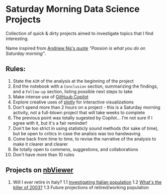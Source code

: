 # Saturday Morning Data Science Projects

Collection of quick & dirty projects aimed to investigate topics that I find interesting.

Name inspired from [Andriew Ng's quote](https://www.youtube.com/watch?v=733m6qBH-jI) *"Passion is what you do on Saturday morning"*.

## Rules:
1. State the `AIM` of the analysis at the beginning of the project
2. End the notebook with a `Conclusion` section, summarizing the findings, and a `Follow-up` section, listing possible next steps to take
3. Make intense use of [GitHuub Copilot](https://github.com/features/copilot)
4. Explore creative uses of [plotly](https://plotly.com/python/) for interactive visualizations
5. Don't spend more than 2 hours on a project - this is a Saturday morning activity, not a full-blown project that will take weeks to complete
6. The previous point was totally sugested by Copilot... I'm not sure if I agree with it, but it's a fair reminder!
7. Don't be too strict in using statisticly sound methods (for sake of time), but be open to critics in case the analisis was too handwaving
8. Come back from time to time, to revise the narrative of the analysis to make it clearer and clearer
9. Be totally open to commens, suggestions, and collaborations
10. Don't have more than 10 rules

## Projects on [nbViewer](https://nbviewer.org/)
1. Will I ever retire in Italy?
1.1 [Investigating Italian population](https://nbviewer.org/github/danieleongari/saturdaymorningdsprojects/blob/master/01_will_i_ever_retire_in_italy/1_investigating_italian_population.ipynb)
1.2 [What's the killer of 2003?](https://nbviewer.org/github/danieleongari/saturdaymorningdsprojects/blob/master/01_will_i_ever_retire_in_italy/2_whats_the_killer_of_2003.ipynb)
1.3 Future projections of retired/working population
